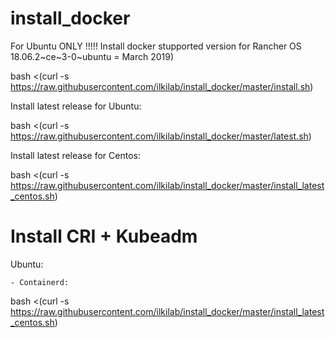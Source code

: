 # install_docker

For Ubuntu ONLY !!!!!
Install docker stupported version for Rancher OS 18.06.2~ce~3-0~ubuntu   = March 2019)

bash <(curl -s https://raw.githubusercontent.com/ilkilab/install_docker/master/install.sh)



Install latest release for Ubuntu:

bash <(curl -s https://raw.githubusercontent.com/ilkilab/install_docker/master/latest.sh)



Install latest release for Centos:

bash <(curl -s https://raw.githubusercontent.com/ilkilab/install_docker/master/install_latest_centos.sh)


# Install CRI + Kubeadm

Ubuntu:

	- Containerd:
bash <(curl -s https://raw.githubusercontent.com/ilkilab/install_docker/master/install_latest_centos.sh)
